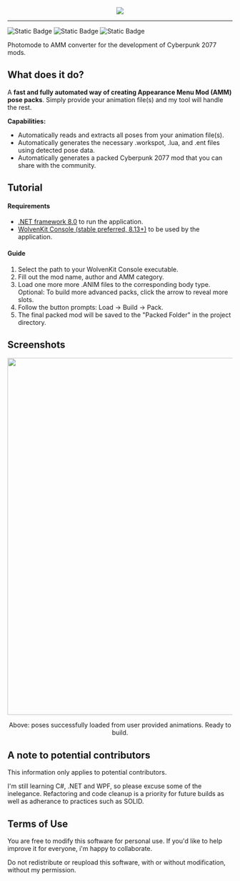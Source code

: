 <p align="center">
  <img src="https://i.imgur.com/H6mOAVl.png"/>
</p>

---

![Static Badge](https://img.shields.io/badge/status-active%20development-blue?style=flat&color=%237FFF00)
![Static Badge](https://img.shields.io/badge/platform-windows-blue?style=flat)
![Static Badge](https://img.shields.io/badge/.NET-v8.0%2B-purple)

Photomode to AMM converter for the development of Cyberpunk 2077 mods.


## What does it do?
A <b> fast and fully automated way of creating Appearance Menu Mod (AMM) pose packs</b>. Simply provide your animation file(s) and my tool will handle the rest. 


<b>Capabilities:</b>
- Automatically reads and extracts all poses from your animation file(s).
- Automatically generates the necessary .workspot, .lua, and .ent files using detected pose data.
- Automatically generates a packed Cyberpunk 2077 mod that you can share with the community.

## Tutorial
#### Requirements
- [.NET framework 8.0](https://dotnet.microsoft.com/en-us/download) to run the application.
- [WolvenKit Console (stable preferred, 8.13+)](https://github.com/WolvenKit/WolvenKit/releases) to be used by the application.

#### Guide
1. Select the path to your WolvenKit Console executable.			
2. Fill out the mod name, author and AMM category. 
3. Load one more more .ANIM files to the corresponding body type.
Optional: To build more advanced packs, click the arrow to reveal more slots.
4. Follow the button prompts: Load -> Build -> Pack.
5. The final packed mod will be saved to the "Packed Folder" in the project directory.

## Screenshots
<p align="center">
  <img src="https://i.imgur.com/lUls3ZP.png" height="800"/>
</p>
<p align="center">
  Above: poses successfully loaded from user provided animations. Ready to build.
</p>

## A note to potential contributors
This information only applies to potential contributors.

I'm still learning C#, .NET and WPF, so please excuse some of the inelegance. Refactoring and code cleanup is a priority for future builds as well as adherance to practices such as SOLID.

## Terms of Use
You are free to modify this software for personal use. If you'd like to help improve it for everyone, i'm happy to collaborate.

Do not redistribute or reupload this software, with or without modification, without my permission. 
